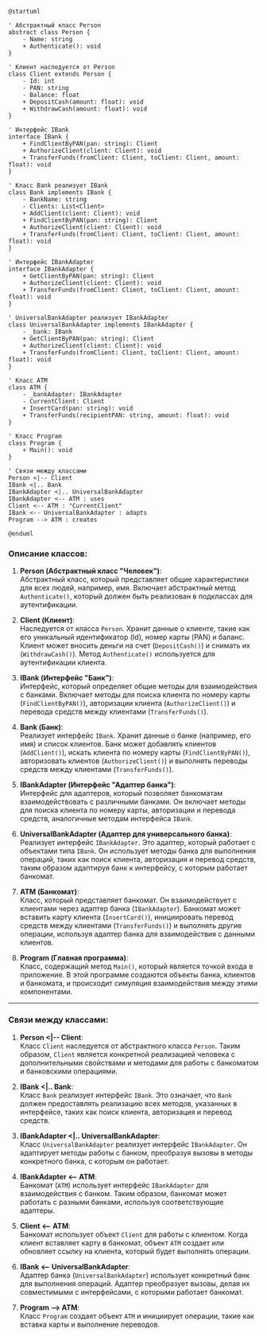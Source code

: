 
```
@startuml

' Абстрактный класс Person
abstract class Person {
    - Name: string
    + Authenticate(): void
}

' Клиент наследуется от Person
class Client extends Person {
    - Id: int
    - PAN: string
    - Balance: float
    + DepositCash(amount: float): void
    + WithdrawCash(amount: float): void
}

' Интерфейс IBank
interface IBank {
    + FindClientByPAN(pan: string): Client
    + AuthorizeClient(client: Client): void
    + TransferFunds(fromClient: Client, toClient: Client, amount: float): void
}

' Класс Bank реализует IBank
class Bank implements IBank {
    - BankName: string
    - Clients: List<Client>
    + AddClient(client: Client): void
    + FindClientByPAN(pan: string): Client
    + AuthorizeClient(client: Client): void
    + TransferFunds(fromClient: Client, toClient: Client, amount: float): void
}

' Интерфейс IBankAdapter
interface IBankAdapter {
    + GetClientByPAN(pan: string): Client
    + AuthorizeClient(client: Client): void
    + TransferFunds(fromClient: Client, toClient: Client, amount: float): void
}

' UniversalBankAdapter реализует IBankAdapter
class UniversalBankAdapter implements IBankAdapter {
    - _bank: IBank
    + GetClientByPAN(pan: string): Client
    + AuthorizeClient(client: Client): void
    + TransferFunds(fromClient: Client, toClient: Client, amount: float): void
}

' Класс ATM
class ATM {
    - _bankAdapter: IBankAdapter
    - CurrentClient: Client
    + InsertCard(pan: string): void
    + TransferFunds(recipientPAN: string, amount: float): void
}

' Класс Program
class Program {
    + Main(): void
}

' Связи между классами
Person <|-- Client
IBank <|.. Bank
IBankAdapter <|.. UniversalBankAdapter
IBankAdapter <-- ATM : uses
Client <-- ATM : "CurrentClient"
IBank <-- UniversalBankAdapter : adapts
Program --> ATM : creates

@enduml

```
### Описание классов:
1. **Person (Абстрактный класс "Человек")**:  
   Абстрактный класс, который представляет общие характеристики для всех людей, например, имя. Включает абстрактный метод `Authenticate()`, который должен быть реализован в подклассах для аутентификации.  
  
2. **Client (Клиент)**:  
   Наследуется от класса `Person`. Хранит данные о клиенте, такие как его уникальный идентификатор (Id), номер карты (PAN) и баланс. Клиент может вносить деньги на счет (`DepositCash()`) и снимать их (`WithdrawCash()`). Метод `Authenticate()` используется для аутентификации клиента.  
3. **IBank (Интерфейс "Банк")**:  
   Интерфейс, который определяет общие методы для взаимодействия с банками. Включает методы для поиска клиента по номеру карты (`FindClientByPAN()`), авторизации клиента (`AuthorizeClient()`) и перевода средств между клиентами (`TransferFunds()`).
4. **Bank (Банк)**:  
   Реализует интерфейс `IBank`. Хранит данные о банке (например, его имя) и список клиентов. Банк может добавлять клиентов (`AddClient()`), искать клиента по номеру карты (`FindClientByPAN()`), авторизовать клиентов (`AuthorizeClient()`) и выполнять переводы средств между клиентами (`TransferFunds()`).
5. **IBankAdapter (Интерфейс "Адаптер банка")**:  
   Интерфейс для адаптеров, который позволяет банкоматам взаимодействовать с различными банками. Он включает методы для поиска клиента по номеру карты, авторизации и перевода средств, аналогичные методам интерфейса `IBank`.
6. **UniversalBankAdapter (Адаптер для универсального банка)**:  
   Реализует интерфейс `IBankAdapter`. Это адаптер, который работает с объектами типа `IBank`. Он использует методы банка для выполнения операций, таких как поиск клиента, авторизация и перевод средств, таким образом адаптируя банк к интерфейсу, с которым работает банкомат.
7. **ATM (Банкомат)**:  
   Класс, который представляет банкомат. Он взаимодействует с клиентами через адаптер банка (`IBankAdapter`). Банкомат может вставить карту клиента (`InsertCard()`), инициировать перевод средств между клиентами (`TransferFunds()`) и выполнять другие операции, используя адаптер банка для взаимодействия с данными клиентов.
8. **Program (Главная программа)**:  
   Класс, содержащий метод `Main()`, который является точкой входа в приложение. В этой программе создаются объекты банка, клиентов и банкомата, и происходит симуляция взаимодействия между этими компонентами.

---

### Связи между классами:

1. **Person <|-- Client**:  
   Класс `Client` наследуется от абстрактного класса `Person`. Таким образом, `Client` является конкретной реализацией человека с дополнительными свойствами и методами для работы с банкоматом и банковскими операциями.
2. **IBank <|.. Bank**:  
   Класс `Bank` реализует интерфейс `IBank`. Это означает, что `Bank` должен предоставлять реализацию всех методов, указанных в интерфейсе, таких как поиск клиента, авторизация и перевод средств.
3. **IBankAdapter <|.. UniversalBankAdapter**:  
   Класс `UniversalBankAdapter` реализует интерфейс `IBankAdapter`. Он адаптирует методы работы с банком, преобразуя вызовы в методы конкретного банка, с которым он работает.
4. **IBankAdapter <-- ATM**:  
   Банкомат (`ATM`) использует интерфейс `IBankAdapter` для взаимодействия с банком. Таким образом, банкомат может работать с разными банками, используя соответствующие адаптеры.
5. **Client <-- ATM**:  
   Банкомат использует объект `Client` для работы с клиентом. Когда клиент вставляет карту в банкомат, объект `ATM` создает или обновляет ссылку на клиента, который будет выполнять операции.
6. **IBank <-- UniversalBankAdapter**:  
   Адаптер банка (`UniversalBankAdapter`) использует конкретный банк для выполнения операций. Адаптер преобразует вызовы, делая их совместимыми с интерфейсами, с которыми работает банкомат.

7. **Program --> ATM**:  
   Класс `Program` создает объект `ATM` и инициирует операции, такие как вставка карты и выполнение переводов.
